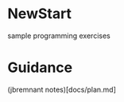 NewStart
========

sample programming exercises



Guidance
========

(jbremnant notes)[docs/plan.md]
